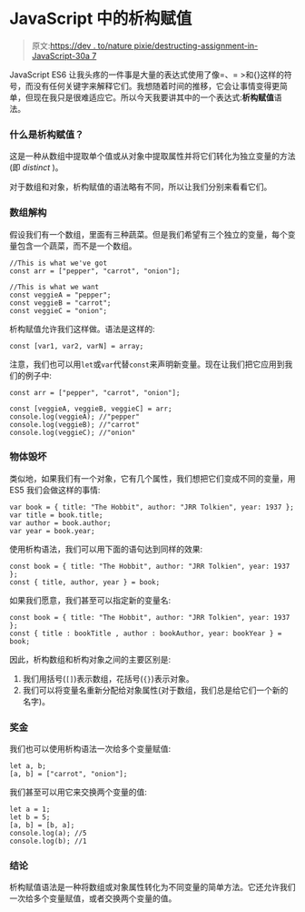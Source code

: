 # JavaScript 中的析构赋值

> 原文:[https://dev . to/nature pixie/destructing-assignment-in-JavaScript-30a 7](https://dev.to/savagepixie/destructuring-assignment-in-javascript-30a7)

JavaScript ES6 让我头疼的一件事是大量的表达式使用了像=、= >和{}这样的符号，而没有任何关键字来解释它们。我想随着时间的推移，它会让事情变得更简单，但现在我只是很难适应它。所以今天我要讲其中的一个表达式:**析构赋值**语法。

### [](#what-is-destructuring-assignment)什么是析构赋值？

这是一种从数组中提取单个值或从对象中提取属性并将它们转化为独立变量的方法(即 *distinct* )。

对于数组和对象，析构赋值的语法略有不同，所以让我们分别来看看它们。

### [](#array-destructuring)数组解构

假设我们有一个数组，里面有三种蔬菜。但是我们希望有三个独立的变量，每个变量包含一个蔬菜，而不是一个数组。

```
//This is what we've got
const arr = ["pepper", "carrot", "onion"];

//This is what we want
const veggieA = "pepper";
const veggieB = "carrot";
const veggieC = "onion"; 
```

析构赋值允许我们这样做。语法是这样的:

```
const [var1, var2, varN] = array; 
```

注意，我们也可以用`let`或`var`代替`const`来声明新变量。现在让我们把它应用到我们的例子中:

```
const arr = ["pepper", "carrot", "onion"];

const [veggieA, veggieB, veggieC] = arr;
console.log(veggieA); //"pepper"
console.log(veggieB); //"carrot"
console.log(veggieC); //"onion" 
```

### [](#object-destructuring)物体毁坏

类似地，如果我们有一个对象，它有几个属性，我们想把它们变成不同的变量，用 ES5 我们会做这样的事情:

```
var book = { title: "The Hobbit", author: "JRR Tolkien", year: 1937 };
var title = book.title;
var author = book.author;
var year = book.year; 
```

使用析构语法，我们可以用下面的语句达到同样的效果:

```
const book = { title: "The Hobbit", author: "JRR Tolkien", year: 1937 };
const { title, author, year } = book; 
```

如果我们愿意，我们甚至可以指定新的变量名:

```
const book = { title: "The Hobbit", author: "JRR Tolkien", year: 1937 };
const { title : bookTitle , author : bookAuthor, year: bookYear } = book; 
```

因此，析构数组和析构对象之间的主要区别是:

1.  我们用括号(`[]`)表示数组，花括号(`{}`)表示对象。
2.  我们可以将变量名重新分配给对象属性(对于数组，我们总是给它们一个新的名字)。

### [](#bonus)奖金

我们也可以使用析构语法一次给多个变量赋值:

```
let a, b;
[a, b] = ["carrot", "onion"]; 
```

我们甚至可以用它来交换两个变量的值:

```
let a = 1;
let b = 5;
[a, b] = [b, a];
console.log(a); //5
console.log(b); //1 
```

### [](#conclusion)结论

析构赋值语法是一种将数组或对象属性转化为不同变量的简单方法。它还允许我们一次给多个变量赋值，或者交换两个变量的值。